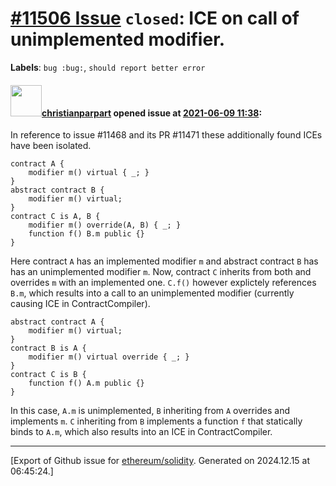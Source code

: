 # [\#11506 Issue](https://github.com/ethereum/solidity/issues/11506) `closed`: ICE on call of unimplemented modifier.
**Labels**: `bug :bug:`, `should report better error`


#### <img src="https://avatars.githubusercontent.com/u/56763?u=373e0766d5c45bef8c7c7fc5ed48394935772065&v=4" width="50">[christianparpart](https://github.com/christianparpart) opened issue at [2021-06-09 11:38](https://github.com/ethereum/solidity/issues/11506):

In reference to issue #11468 and its PR #11471 these additionally found ICEs have been isolated.

```solidity
contract A {
    modifier m() virtual { _; }
}
abstract contract B {
    modifier m() virtual;
}
contract C is A, B {
    modifier m() override(A, B) { _; }
    function f() B.m public {}
}
```
Here contract `A` has an implemented modifier `m` and abstract contract `B` has has an unimplemented modifier `m`.
Now, contract `C` inherits from both and overrides `m` with an implemented one.
`C.f()` however explictely references `B.m`, which results into a call to an unimplemented modifier (currently causing ICE in ContractCompiler).


```solidity
abstract contract A {
    modifier m() virtual;
}
contract B is A {
    modifier m() virtual override { _; }
}
contract C is B {
    function f() A.m public {}
}
```
In this case, `A.m` is unimplemented, `B` inheriting from `A` overrides and implements `m`. `C` inheriting from `B` implements a function `f` that statically binds to `A.m`, which also results into an ICE in ContractCompiler.





-------------------------------------------------------------------------------



[Export of Github issue for [ethereum/solidity](https://github.com/ethereum/solidity). Generated on 2024.12.15 at 06:45:24.]

